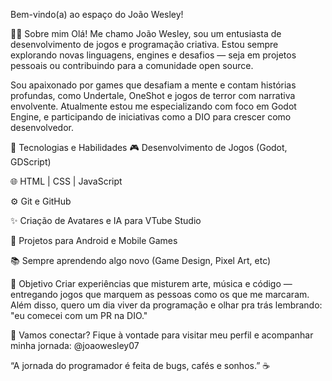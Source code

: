 Bem-vindo(a) ao espaço do João Wesley!

👨‍💻 Sobre mim
Olá! Me chamo João Wesley, sou um entusiasta de desenvolvimento de jogos e programação criativa. Estou sempre explorando novas linguagens, engines e desafios — seja em projetos pessoais ou contribuindo para a comunidade open source.

Sou apaixonado por games que desafiam a mente e contam histórias profundas, como Undertale, OneShot e jogos de terror com narrativa envolvente. Atualmente estou me especializando com foco em Godot Engine, e participando de iniciativas como a DIO para crescer como desenvolvedor.

🚀 Tecnologias e Habilidades
🎮 Desenvolvimento de Jogos (Godot, GDScript)

🌐 HTML | CSS | JavaScript

⚙️ Git e GitHub

✨ Criação de Avatares e IA para VTube Studio

📱 Projetos para Android e Mobile Games

📚 Sempre aprendendo algo novo (Game Design, Pixel Art, etc)

🎯 Objetivo
Criar experiências que misturem arte, música e código — entregando jogos que marquem as pessoas como os que me marcaram. Além disso, quero um dia viver da programação e olhar pra trás lembrando: "eu comecei com um PR na DIO."

🤝 Vamos conectar?
Fique à vontade para visitar meu perfil e acompanhar minha jornada:
@joaowesley07

“A jornada do programador é feita de bugs, cafés e sonhos.” ☕

